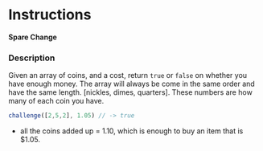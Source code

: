 # Instructions  

**Spare Change**

### Description

Given an array of coins, and a cost, return `true` or `false` on whether you have enough money. The array will always be come in the same order and have the same length. [nickles, dimes, quarters]. These numbers are how many of each coin you have.


```javascript
challenge([2,5,2], 1.05) // -> true
```

- all the coins added up = 1.10, which is enough to buy an item that is $1.05.